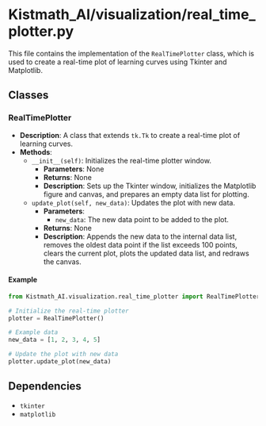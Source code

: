 # Kistmath_AI/visualization/real_time_plotter.py

This file contains the implementation of the `RealTimePlotter` class, which is used to create a real-time plot of learning curves using Tkinter and Matplotlib.

## Classes

### RealTimePlotter

- **Description**: A class that extends `tk.Tk` to create a real-time plot of learning curves.
- **Methods**:
  - `__init__(self)`: Initializes the real-time plotter window.
    - **Parameters**: None
    - **Returns**: None
    - **Description**: Sets up the Tkinter window, initializes the Matplotlib figure and canvas, and prepares an empty data list for plotting.
  - `update_plot(self, new_data)`: Updates the plot with new data.
    - **Parameters**:
      - `new_data`: The new data point to be added to the plot.
    - **Returns**: None
    - **Description**: Appends the new data to the internal data list, removes the oldest data point if the list exceeds 100 points, clears the current plot, plots the updated data list, and redraws the canvas.

#### Example
```python
from Kistmath_AI.visualization.real_time_plotter import RealTimePlotter

# Initialize the real-time plotter
plotter = RealTimePlotter()

# Example data
new_data = [1, 2, 3, 4, 5]

# Update the plot with new data
plotter.update_plot(new_data)
```

## Dependencies

- `tkinter`
- `matplotlib`
